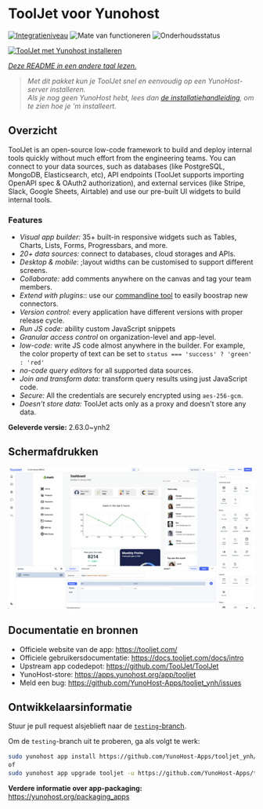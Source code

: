 <!--
NB: Deze README is automatisch gegenereerd door <https://github.com/YunoHost/apps/tree/master/tools/readme_generator>
Hij mag NIET handmatig aangepast worden.
-->

# ToolJet voor Yunohost

[![Integratieniveau](https://apps.yunohost.org/badge/integration/tooljet)](https://ci-apps.yunohost.org/ci/apps/tooljet/)
![Mate van functioneren](https://apps.yunohost.org/badge/state/tooljet)
![Onderhoudsstatus](https://apps.yunohost.org/badge/maintained/tooljet)

[![ToolJet met Yunohost installeren](https://install-app.yunohost.org/install-with-yunohost.svg)](https://install-app.yunohost.org/?app=tooljet)

*[Deze README in een andere taal lezen.](./ALL_README.md)*

> *Met dit pakket kun je ToolJet snel en eenvoudig op een YunoHost-server installeren.*  
> *Als je nog geen YunoHost hebt, lees dan [de installatiehandleiding](https://yunohost.org/install), om te zien hoe je 'm installeert.*

## Overzicht

ToolJet is an open-source low-code framework to build and deploy internal tools quickly without much effort from the engineering teams. You can connect to your data sources, such as databases (like PostgreSQL, MongoDB, Elasticsearch, etc), API endpoints (ToolJet supports importing OpenAPI spec & OAuth2 authorization), and external services (like Stripe, Slack, Google Sheets, Airtable) and use our pre-built UI widgets to build internal tools.

### Features

- *Visual app builder:* 35+ built-in responsive widgets such as Tables, Charts, Lists, Forms, Progressbars, and more.
- *20+ data sources:* connect to databases, cloud storages and APIs.
- *Desktop & mobile*: ;layout widths can be customised to support different screens. 
- *Collaborate:* add comments anywhere on the canvas and tag your team members.
- *Extend with plugins:*: use our [commandline tool](https://www.npmjs.com/package/tooljet) to easily boostrap new connectors.
- *Version control:* every application have different versions with proper release cycle.
- *Run JS code:* ability custom JavaScript snippets
- *Granular access control* on organization-level and app-level.
- *low-code:* write JS code almost anywhere in the builder. For example, the color property of text can be set to `status === 'success' ? 'green' : 'red'`
- *no-code query editors* for all supported data sources.
- *Join and transform data:* transform query results using just JavaScript code. 
- *Secure:* All the credentials are securely encrypted using `aes-256-gcm`.
- *Doesn't store data:* ToolJet acts only as a proxy and doesn't store any data.


**Geleverde versie:** 2.63.0~ynh2

## Schermafdrukken

![Schermafdrukken van ToolJet](./doc/screenshots/example.png)

## Documentatie en bronnen

- Officiele website van de app: <https://tooljet.com/>
- Officiele gebruikersdocumentatie: <https://docs.tooljet.com/docs/intro>
- Upstream app codedepot: <https://github.com/ToolJet/ToolJet>
- YunoHost-store: <https://apps.yunohost.org/app/tooljet>
- Meld een bug: <https://github.com/YunoHost-Apps/tooljet_ynh/issues>

## Ontwikkelaarsinformatie

Stuur je pull request alsjeblieft naar de [`testing`-branch](https://github.com/YunoHost-Apps/tooljet_ynh/tree/testing).

Om de `testing`-branch uit te proberen, ga als volgt te werk:

```bash
sudo yunohost app install https://github.com/YunoHost-Apps/tooljet_ynh/tree/testing --debug
of
sudo yunohost app upgrade tooljet -u https://github.com/YunoHost-Apps/tooljet_ynh/tree/testing --debug
```

**Verdere informatie over app-packaging:** <https://yunohost.org/packaging_apps>
